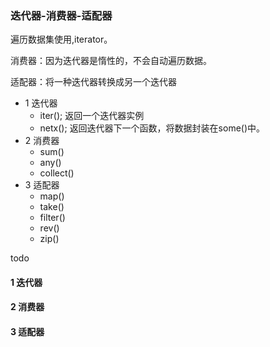 ### 迭代器-消费器-适配器
遍历数据集使用,iterator。

消费器：因为迭代器是惰性的，不会自动遍历数据。

适配器：将一种迭代器转换成另一个迭代器

-   1 迭代器
    - iter(); 返回一个迭代器实例
    - netx(); 返回迭代器下一个函数，将数据封装在some()中。
- 2 消费器
    - sum()
    - any()
    - collect()
- 3 适配器
    - map()
    - take()
    - filter()
    - rev()
    - zip()


todo

#### 1 迭代器

#### 2 消费器

#### 3 适配器

